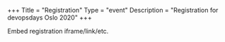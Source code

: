 +++
Title = "Registration"
Type = "event"
Description = "Registration for devopsdays Oslo 2020"
+++

<div style="width:100%; text-align:left;">

Embed registration iframe/link/etc.
</div></div>
</div>
